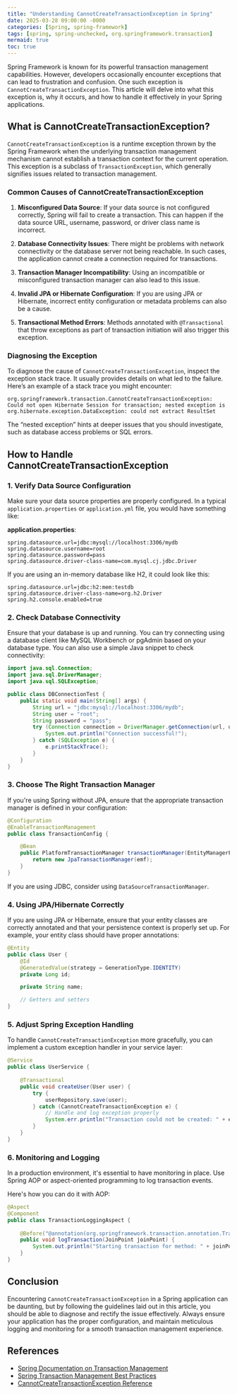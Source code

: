 ```yaml
---
title: "Understanding CannotCreateTransactionException in Spring"
date: 2025-03-28 09:00:00 -0000
categories: [Spring, spring-framework]
tags: [spring, spring-unchecked, org.springframework.transaction]
mermaid: true
toc: true
---
```



Spring Framework is known for its powerful transaction management capabilities. However, developers occasionally encounter exceptions that can lead to frustration and confusion. One such exception is `CannotCreateTransactionException`. This article will delve into what this exception is, why it occurs, and how to handle it effectively in your Spring applications.

## What is CannotCreateTransactionException?

`CannotCreateTransactionException` is a runtime exception thrown by the Spring Framework when the underlying transaction management mechanism cannot establish a transaction context for the current operation. This exception is a subclass of `TransactionException`, which generally signifies issues related to transaction management.

### Common Causes of CannotCreateTransactionException

1. **Misconfigured Data Source**: If your data source is not configured correctly, Spring will fail to create a transaction. This can happen if the data source URL, username, password, or driver class name is incorrect.

2. **Database Connectivity Issues**: There might be problems with network connectivity or the database server not being reachable. In such cases, the application cannot create a connection required for transactions.

3. **Transaction Manager Incompatibility**: Using an incompatible or misconfigured transaction manager can also lead to this issue. 

4. **Invalid JPA or Hibernate Configuration**: If you are using JPA or Hibernate, incorrect entity configuration or metadata problems can also be a cause.

5. **Transactional Method Errors**: Methods annotated with `@Transactional` that throw exceptions as part of transaction initiation will also trigger this exception.

### Diagnosing the Exception

To diagnose the cause of `CannotCreateTransactionException`, inspect the exception stack trace. It usually provides details on what led to the failure. Here’s an example of a stack trace you might encounter:

```
org.springframework.transaction.CannotCreateTransactionException: Could not open Hibernate Session for transaction; nested exception is org.hibernate.exception.DataException: could not extract ResultSet
```

The “nested exception” hints at deeper issues that you should investigate, such as database access problems or SQL errors.

## How to Handle CannotCreateTransactionException

### 1. Verify Data Source Configuration

Make sure your data source properties are properly configured. In a typical `application.properties` or `application.yml` file, you would have something like:

**application.properties**:
```properties
spring.datasource.url=jdbc:mysql://localhost:3306/mydb
spring.datasource.username=root
spring.datasource.password=pass
spring.datasource.driver-class-name=com.mysql.cj.jdbc.Driver
```

If you are using an in-memory database like H2, it could look like this:

```properties
spring.datasource.url=jdbc:h2:mem:testdb
spring.datasource.driver-class-name=org.h2.Driver
spring.h2.console.enabled=true
```

### 2. Check Database Connectivity

Ensure that your database is up and running. You can try connecting using a database client like MySQL Workbench or pgAdmin based on your database type. You can also use a simple Java snippet to check connectivity:

```java
import java.sql.Connection;
import java.sql.DriverManager;
import java.sql.SQLException;

public class DBConnectionTest {
    public static void main(String[] args) {
        String url = "jdbc:mysql://localhost:3306/mydb";
        String user = "root";
        String password = "pass";
        try (Connection connection = DriverManager.getConnection(url, user, password)) {
            System.out.println("Connection successful!");
        } catch (SQLException e) {
            e.printStackTrace();
        }
    }
}
```

### 3. Choose The Right Transaction Manager

If you're using Spring without JPA, ensure that the appropriate transaction manager is defined in your configuration:

```java
@Configuration
@EnableTransactionManagement
public class TransactionConfig {

    @Bean
    public PlatformTransactionManager transactionManager(EntityManagerFactory emf) {
        return new JpaTransactionManager(emf);
    }
}
```

If you are using JDBC, consider using `DataSourceTransactionManager`.

### 4. Using JPA/Hibernate Correctly

If you are using JPA or Hibernate, ensure that your entity classes are correctly annotated and that your persistence context is properly set up. For example, your entity class should have proper annotations:

```java
@Entity
public class User {
    @Id
    @GeneratedValue(strategy = GenerationType.IDENTITY)
    private Long id;

    private String name;

    // Getters and setters
}
```

### 5. Adjust Spring Exception Handling

To handle `CannotCreateTransactionException` more gracefully, you can implement a custom exception handler in your service layer:

```java
@Service
public class UserService {
    
    @Transactional
    public void createUser(User user) {
        try {
            userRepository.save(user);
        } catch (CannotCreateTransactionException e) {
            // Handle and log exception properly
            System.err.println("Transaction could not be created: " + e.getMessage());
        }
    }
}
```

### 6. Monitoring and Logging

In a production environment, it's essential to have monitoring in place. Use Spring AOP or aspect-oriented programming to log transaction events. 

Here's how you can do it with AOP:

```java
@Aspect
@Component
public class TransactionLoggingAspect {
   
    @Before("@annotation(org.springframework.transaction.annotation.Transactional)")
    public void logTransaction(JoinPoint joinPoint) {
        System.out.println("Starting transaction for method: " + joinPoint.getSignature().getName());
    }
}
```

## Conclusion

Encountering `CannotCreateTransactionException` in a Spring application can be daunting, but by following the guidelines laid out in this article, you should be able to diagnose and rectify the issue effectively. Always ensure your application has the proper configuration, and maintain meticulous logging and monitoring for a smooth transaction management experience.

## References

- [Spring Documentation on Transaction Management](https://docs.spring.io/spring-framework/docs/current/reference/html/data-access.html#transaction)
- [Spring Transaction Management Best Practices](https://www.baeldung.com/spring-transaction-management)
- [CannotCreateTransactionException Reference](https://docs.spring.io/spring-framework/docs/current/javadoc-api/org/springframework/transaction/CannotCreateTransactionException.html)